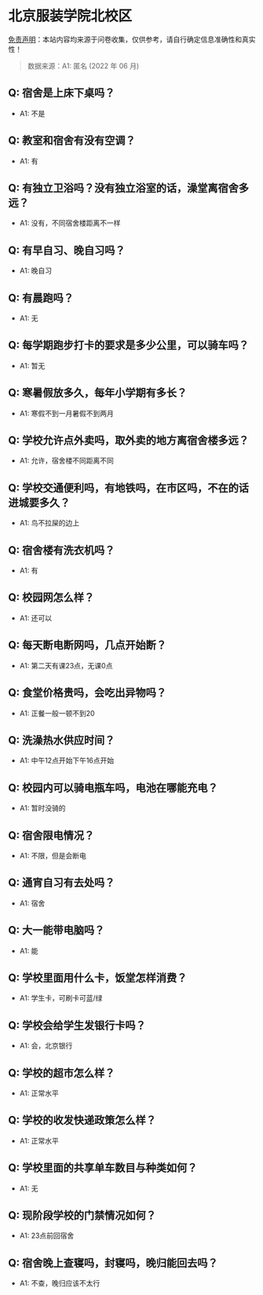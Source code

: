 # 北京服装学院北校区

[免责声明](https://colleges.chat/#_3)：本站内容均来源于问卷收集，仅供参考，请自行确定信息准确性和真实性！

> 数据来源：A1: 匿名 (2022 年 06 月)

## Q: 宿舍是上床下桌吗？

- A1: 不是

## Q: 教室和宿舍有没有空调？

- A1: 有

## Q: 有独立卫浴吗？没有独立浴室的话，澡堂离宿舍多远？

- A1: 没有，不同宿舍楼距离不一样

## Q: 有早自习、晚自习吗？

- A1: 晚自习

## Q: 有晨跑吗？

- A1: 无

## Q: 每学期跑步打卡的要求是多少公里，可以骑车吗？

- A1: 暂无

## Q: 寒暑假放多久，每年小学期有多长？

- A1: 寒假不到一月暑假不到两月

## Q: 学校允许点外卖吗，取外卖的地方离宿舍楼多远？

- A1: 允许，宿舍楼不同距离不同

## Q: 学校交通便利吗，有地铁吗，在市区吗，不在的话进城要多久？

- A1: 鸟不拉屎的边上

## Q: 宿舍楼有洗衣机吗？

- A1: 有

## Q: 校园网怎么样？

- A1: 还可以

## Q: 每天断电断网吗，几点开始断？

- A1: 第二天有课23点，无课0点

## Q: 食堂价格贵吗，会吃出异物吗？

- A1: 正餐一般一顿不到20

## Q: 洗澡热水供应时间？

- A1: 中午12点开始下午16点开始

## Q: 校园内可以骑电瓶车吗，电池在哪能充电？

- A1: 暂时没骑的

## Q: 宿舍限电情况？

- A1: 不限，但是会断电

## Q: 通宵自习有去处吗？

- A1: 宿舍

## Q: 大一能带电脑吗？

- A1: 能

## Q: 学校里面用什么卡，饭堂怎样消费？

- A1: 学生卡，可刷卡可蓝/绿

## Q: 学校会给学生发银行卡吗？

- A1: 会，北京银行

## Q: 学校的超市怎么样？

- A1: 正常水平

## Q: 学校的收发快递政策怎么样？

- A1: 正常水平

## Q: 学校里面的共享单车数目与种类如何？

- A1: 无

## Q: 现阶段学校的门禁情况如何？

- A1: 23点前回宿舍

## Q: 宿舍晚上查寝吗，封寝吗，晚归能回去吗？

- A1: 不查，晚归应该不太行

